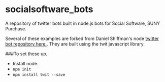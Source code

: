 # socialsoftware_bots

A repository of twitter bots built in node.js bots for Social Software, SUNY Purchase.  

Several of these examples are forked from Daniel Shiffman's node [twitter bot repository here.](https://github.com/shiffman/Video-Lesson-Materials/tree/master/code_bots). They are built using the twit javascript library.  


###To set these up. 

* Install node. 
* ```npm init```
* ```npm install twit --save```

